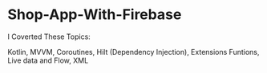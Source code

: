 # Shop-App-With-Firebase

I Coverted These Topics:

Kotlin,
MVVM,
Coroutines,
Hilt (Dependency Injection),
Extensions Funtions,
Live data and Flow,
XML
